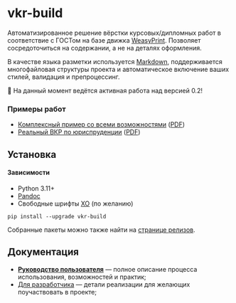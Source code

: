# vkr-build

Автоматизированное решение вёрстки курсовых/дипломных работ в соответствие с ГОСТом на базе движка [WeasyPrint](https://weasyprint.org/). Позволяет сосредоточиться на содержании, а не на деталях оформления.

В качестве языка разметки используется [Markdown](https://doka.guide/tools/markdown/#kratko), поддерживается многофайловая структуры проекта и автоматическое включение ваших стилей, валидация и препроцессинг. 

:construction: На данный момент ведётся активная работа над версией 0.2! 

### Примеры работ 

- [Комплексный пример со всеми возможностями](./examples/demo/) ([PDF](./examples/demo/output.pdf))
- [Реальный ВКР по юриспруденции](./examples/simple-full) ([PDF](./examples/simple-full/ВКР%20Влад.pdf)) 

## Установка 

#### Зависимости 

- Python 3.11+
- [Pandoc](https://pandoc.org/)
- Свободные шрифты [XO](https://myoffice.ru/products/fonts/) (по желанию)

```
pip install --upgrade vkr-build
```

Собранные пакеты можно также найти на [странице релизов](https://github.com/dx3mod/vkr.build/releases).

## Документация

- [**Руководство пользователя**](./USER_GUIDE.md) &mdash; полное описание процесса использования, возможностей и практик;
- [Для разработчика](./DEV_GUIDE.md) &mdash; детали реализации для желающих поучаствовать в проекте;